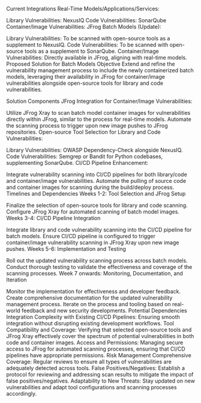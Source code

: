 Current Integrations
Real-Time Models/Applications/Services:

Library Vulnerabilities: NexusIQ
Code Vulnerabilities: SonarQube
Container/Image Vulnerabilities: JFrog
Batch Models (Update):

Library Vulnerabilities: To be scanned with open-source tools as a supplement to NexusIQ.
Code Vulnerabilities: To be scanned with open-source tools as a supplement to SonarQube.
Container/Image Vulnerabilities: Directly available in JFrog, aligning with real-time models.
Proposed Solution for Batch Models
Objective
Extend and refine the vulnerability management process to include the newly containerized batch models, leveraging their availability in JFrog for container/image vulnerabilities alongside open-source tools for library and code vulnerabilities.

Solution Components
JFrog Integration for Container/Image Vulnerabilities:

Utilize JFrog Xray to scan batch model container images for vulnerabilities directly within JFrog, similar to the process for real-time models.
Automate the scanning process to trigger upon new image pushes to JFrog repositories.
Open-source Tool Selection for Library and Code Vulnerabilities:

Library Vulnerabilities: OWASP Dependency-Check alongside NexusIQ.
Code Vulnerabilities: Semgrep or Bandit for Python codebases, supplementing SonarQube.
CI/CD Pipeline Enhancement:

Integrate vulnerability scanning into CI/CD pipelines for both library/code and container/image vulnerabilities.
Automate the pulling of source code and container images for scanning during the build/deploy process.
Timelines and Dependencies
Weeks 1-2: Tool Selection and JFrog Setup

Finalize the selection of open-source tools for library and code scanning.
Configure JFrog Xray for automated scanning of batch model images.
Weeks 3-4: CI/CD Pipeline Integration

Integrate library and code vulnerability scanning into the CI/CD pipeline for batch models.
Ensure CI/CD pipeline is configured to trigger container/image vulnerability scanning in JFrog Xray upon new image pushes.
Weeks 5-6: Implementation and Testing

Roll out the updated vulnerability scanning process across batch models.
Conduct thorough testing to validate the effectiveness and coverage of the scanning processes.
Week 7 onwards: Monitoring, Documentation, and Iteration

Monitor the implementation for effectiveness and developer feedback.
Create comprehensive documentation for the updated vulnerability management process.
Iterate on the process and tooling based on real-world feedback and new security developments.
Potential Dependencies
Integration Complexity with Existing CI/CD Pipelines: Ensuring smooth integration without disrupting existing development workflows.
Tool Compatibility and Coverage: Verifying that selected open-source tools and JFrog Xray effectively cover the spectrum of potential vulnerabilities in both code and container images.
Access and Permissions: Managing secure access to JFrog for automated scanning processes, ensuring that CI/CD pipelines have appropriate permissions.
Risk Management
Comprehensive Coverage: Regular reviews to ensure all types of vulnerabilities are adequately detected across tools.
False Positives/Negatives: Establish a protocol for reviewing and addressing scan results to mitigate the impact of false positives/negatives.
Adaptability to New Threats: Stay updated on new vulnerabilities and adapt tool configurations and scanning processes accordingly.
